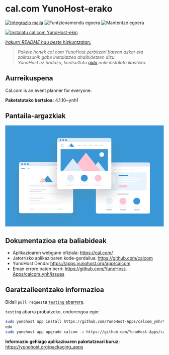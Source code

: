 <!--
Ohart ongi: README hau automatikoki sortu da <https://github.com/YunoHost/apps/tree/master/tools/readme_generator>ri esker
EZ editatu eskuz.
-->

# cal.com YunoHost-erako

[![Integrazio maila](https://dash.yunohost.org/integration/calcom.svg)](https://dash.yunohost.org/appci/app/calcom) ![Funtzionamendu egoera](https://ci-apps.yunohost.org/ci/badges/calcom.status.svg) ![Mantentze egoera](https://ci-apps.yunohost.org/ci/badges/calcom.maintain.svg)

[![Instalatu cal.com YunoHost-ekin](https://install-app.yunohost.org/install-with-yunohost.svg)](https://install-app.yunohost.org/?app=calcom)

*[Irakurri README hau beste hizkuntzatan.](./ALL_README.md)*

> *Pakete honek cal.com YunoHost zerbitzari batean azkar eta zailtasunik gabe instalatzea ahalbidetzen dizu.*  
> *YunoHost ez baduzu, kontsultatu [gida](https://yunohost.org/install) nola instalatu ikasteko.*

## Aurreikuspena

Cal.com is an event planner for everyone.

**Paketatutako bertsioa:** 4.1.10~ynh1

## Pantaila-argazkiak

![cal.com(r)en pantaila-argazkia](./doc/screenshots/example.jpg)

## Dokumentazioa eta baliabideak

- Aplikazioaren webgune ofiziala: <https://cal.com/>
- Jatorrizko aplikazioaren kode-gordailua: <https://github.com/calcom>
- YunoHost Denda: <https://apps.yunohost.org/app/calcom>
- Eman errore baten berri: <https://github.com/YunoHost-Apps/calcom_ynh/issues>

## Garatzaileentzako informazioa

Bidali `pull request`a [`testing` abarrera](https://github.com/YunoHost-Apps/calcom_ynh/tree/testing).

`testing` abarra probatzeko, ondorengoa egin:

```bash
sudo yunohost app install https://github.com/YunoHost-Apps/calcom_ynh/tree/testing --debug
edo
sudo yunohost app upgrade calcom -u https://github.com/YunoHost-Apps/calcom_ynh/tree/testing --debug
```

**Informazio gehiago aplikazioaren paketatzeari buruz:** <https://yunohost.org/packaging_apps>
